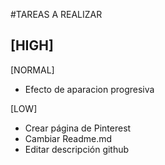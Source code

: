 #TAREAS A REALIZAR

[HIGH]
 - 

[NORMAL]
 - Efecto de aparacion progresiva
 
[LOW] 
 
 - Crear página de Pinterest
 - Cambiar Readme.md
 - Editar descripción github

